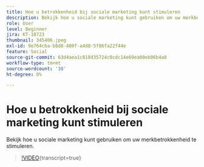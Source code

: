 ```yaml
---
title: Hoe u betrokkenheid bij sociale marketing kunt stimuleren
description: Bekijk hoe u sociale marketing kunt gebruiken om uw merkbetrokkenheid te stimuleren.
role: User
level: Beginner
jira: KT-10723
thumbnail: 345406.jpeg
exl-id: 9e764cba-b8d8-400f-a4d8-5f86fa22f44e
feature: Social
source-git-commit: 63d4aea1c818d35724c0cdc14e69ea00eb06b4a0
workflow-type: tm+mt
source-wordcount: '38'
ht-degree: 0%

---
```


# Hoe u betrokkenheid bij sociale marketing kunt stimuleren

Bekijk hoe u sociale marketing kunt gebruiken om uw merkbetrokkenheid te stimuleren.

>[!VIDEO](https://video.tv.adobe.com/v/345406/?quality=12&learn=on){transcript=true}
